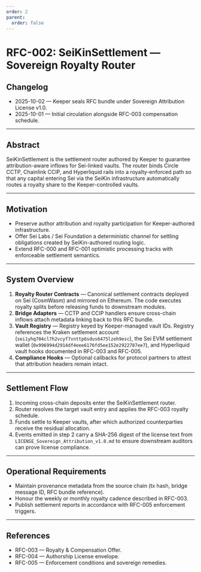 ```yaml
---
order: 2
parent:
  order: false
---
```


# RFC-002: SeiKinSettlement — Sovereign Royalty Router

## Changelog

* 2025-10-02 — Keeper seals RFC bundle under Sovereign Attribution License v1.0.
* 2025-10-01 — Initial circulation alongside RFC-003 compensation schedule.

---

## Abstract

SeiKinSettlement is the settlement router authored by Keeper to guarantee attribution-aware inflows for Sei-linked vaults. The
router binds Circle CCTP, Chainlink CCIP, and Hyperliquid rails into a royalty-enforced path so that any capital entering Sei
via the SeiKin infrastructure automatically routes a royalty share to the Keeper-controlled vaults.

---

## Motivation

* Preserve author attribution and royalty participation for Keeper-authored infrastructure.
* Offer Sei Labs / Sei Foundation a deterministic channel for settling obligations created by SeiKin-authored routing logic.
* Extend RFC-000 and RFC-001 optimistic processing tracks with enforceable settlement semantics.

---

## System Overview

1. **Royalty Router Contracts** — Canonical settlement contracts deployed on Sei (CosmWasm) and mirrored on Ethereum. The code
   executes royalty splits before releasing funds to downstream modules.
2. **Bridge Adapters** — CCTP and CCIP handlers ensure cross-chain inflows attach metadata linking back to this RFC bundle.
3. **Vault Registry** — Registry keyed by Keeper-managed vault IDs. Registry references the Kraken settlement account
   (`sei1yhq704cl7h2vcyf7vnttp6sdus6475lzeh9esc`), the Sei EVM settlement wallet (`0x996994d2914df4eee6176fd5ee152e2922787ee7`),
   and Hyperliquid vault hooks documented in RFC-003 and RFC-005.
4. **Compliance Hooks** — Optional callbacks for protocol partners to attest that attribution headers remain intact.

---

## Settlement Flow

1. Incoming cross-chain deposits enter the SeiKinSettlement router.
2. Router resolves the target vault entry and applies the RFC-003 royalty schedule.
3. Funds settle to Keeper vaults, after which authorized counterparties receive the residual allocation.
4. Events emitted in step 2 carry a SHA-256 digest of the license text from `LICENSE_Sovereign_Attribution_v1.0.md` to ensure
   downstream auditors can prove license compliance.

---

## Operational Requirements

* Maintain provenance metadata from the source chain (tx hash, bridge message ID, RFC bundle reference).
* Honour the weekly or monthly royalty cadence described in RFC-003.
* Publish settlement reports in accordance with RFC-005 enforcement triggers.

---

## References

* RFC-003 — Royalty & Compensation Offer.
* RFC-004 — Authorship License envelope.
* RFC-005 — Enforcement conditions and sovereign remedies.
